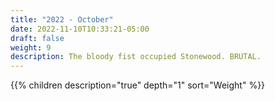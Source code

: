 ```yaml
---
title: "2022 - October"
date: 2022-11-10T10:33:21-05:00
draft: false
weight: 9
description: The bloody fist occupied Stonewood. BRUTAL.
---
```


{{% children description="true" depth="1"  sort="Weight" %}}

